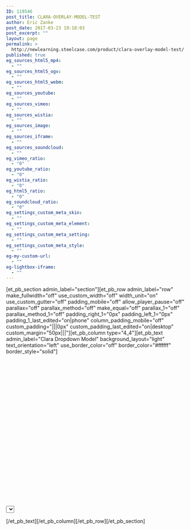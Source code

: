 ```yaml
---
ID: 119546
post_title: CLARA-OVERLAY-MODEL-TEST
author: Eric Zanke
post_date: 2017-03-23 19:18:03
post_excerpt: ""
layout: page
permalink: >
  http://newlearning.steelcase.com/product/clara-overlay-model-test/
published: true
eg_sources_html5_mp4:
  - ""
eg_sources_html5_ogv:
  - ""
eg_sources_html5_webm:
  - ""
eg_sources_youtube:
  - ""
eg_sources_vimeo:
  - ""
eg_sources_wistia:
  - ""
eg_sources_image:
  - ""
eg_sources_iframe:
  - ""
eg_sources_soundcloud:
  - ""
eg_vimeo_ratio:
  - "0"
eg_youtube_ratio:
  - "0"
eg_wistia_ratio:
  - "0"
eg_html5_ratio:
  - "0"
eg_soundcloud_ratio:
  - "0"
eg_settings_custom_meta_skin:
  - ""
eg_settings_custom_meta_element:
  - ""
eg_settings_custom_meta_setting:
  - ""
eg_settings_custom_meta_style:
  - ""
eg-my-custom-url:
  - ""
eg-lightbox-iframe:
  - ""
---
```

[et_pb_section admin_label="section"][et_pb_row admin_label="row" make_fullwidth="off" use_custom_width="off" width_unit="on" use_custom_gutter="off" padding_mobile="off" allow_player_pause="off" parallax="off" parallax_method="off" make_equal="off" parallax_1="off" parallax_method_1="off" padding_right_1="0px" padding_left_1="0px" padding_1_last_edited="on|phone" column_padding_mobile="off" custom_padding="|||0px" custom_padding_last_edited="on|desktop" custom_margin="50px|||"][et_pb_column type="4_4"][et_pb_text admin_label="Clara Dropdown Model" background_layout="light" text_orientation="left" use_border_color="off" border_color="#ffffff" border_style="solid"]

<!DOCTYPE html>
<html lang="">
<head>
  <meta charset="utf-8">
	<title>Clara Dropdown Model</title>
	
<style type="text/css">
	
#content > div {
  position: absolute;
  top: 0px;
  left: 650px;
  visibility: hidden;
}

@media (max-width: 700px) {
  #content > div {
    top: 500px;
    left: 0px;
  }
}

.italic {
  font-style: italic;
  font-size: 18px;
}

.normal {
  font-style: normal;
  font-size: 12px;
}

.oblique {
  font-style: oblique;
  font-size: 22px;
}
	
</style>

</head>

<body>
<div id="player" style="width: 600px; height: 400px;">
  <div id="clara-embed" style="width: 600px; height: 400px;"></div>
</div>
<div id="controls">
  <select id="cameraSelect">
  </select>
</div>

<div id="content">
  <div id="wellbeing" class="italic">
    <img src="https://dumy1g3ng547g.cloudfront.net/content/themes/steelcase/img/logo.svg" />
    <ul>
      <li>Coffee</li>
      <li>Tea</li>
      <li>Milk</li>
    </ul>
  </div>
  <div id="workplace" class="normal">
    <img src="https://dumy1g3ng547g.cloudfront.net/content/themes/steelcase/img/logo.svg" />
    <ul>
      <li>Coffee</li>
      <li>Tea</li>
      <li>Milk</li>
    </ul>
  </div>
  <div id="postures" class="oblique">
    <img src="https://dumy1g3ng547g.cloudfront.net/content/themes/steelcase/img/logo.svg" />
    <ul>
      <li>Coffee</li>
      <li>Tea</li>
      <li>Milk</li>
    </ul>
  </div>
  <div id="antimicrobial" class="italic">
    <img src="https://dumy1g3ng547g.cloudfront.net/content/themes/steelcase/img/logo.svg" />
    <ul>
      <li>Coffee</li>
      <li>Tea</li>
      <li>Milk</li>
    </ul>
  </div>
  <div id="collab" class="normal">
    <img src="https://dumy1g3ng547g.cloudfront.net/content/themes/steelcase/img/logo.svg" />
    <ul>
      <li>Coffee</li>
      <li>Tea</li>
      <li>Milk</li>
    </ul>
  </div>
  <div id="cables" class="oblique">
    <img src="https://dumy1g3ng547g.cloudfront.net/content/themes/steelcase/img/logo.svg" />     
    <ul>
      <li>Coffee</li>
      <li>Tea</li>
      <li>Milk</li>
    </ul>
  </div>
  <div id="sensing" class="italic">
    <img src="https://dumy1g3ng547g.cloudfront.net/content/themes/steelcase/img/logo.svg" />    
    <ul>
      <li>Coffee</li>
      <li>Tea</li>
      <li>Milk</li>
    </ul>
  </div>
  <div id="health" class="normal">
    <img src="https://dumy1g3ng547g.cloudfront.net/content/themes/steelcase/img/logo.svg" />     
    <ul>
      <li>Coffee</li>
      <li>Tea</li>
      <li>Milk</li>
    </ul>
  </div>
</div>
  
<script src="https://steelcase.clara.io/js/claraplayer.min.js"></script> 

<script>
const ids = {
  '9db43c80-4671-4c85-b481-17d1b4c92c3b': 'wellbeing',
  '7774b92d-ba6b-44e8-b2e8-00a5e3c494d5': 'workplace',
  'e665f0d5-60e9-492f-b67c-9ff95fe6fb01': 'postures',
  'ea9d7ad8-0ebe-4dc7-892a-3b3d8ae5b66d': 'antimicrobial',
  '8766ff74-8d88-466e-ba06-46b87c0b1a66': 'collab',
  '64976508-875c-4d93-83f3-8335857ffe96': 'cables',
  '3a9b7cf9-6000-450c-a11e-ab194636c00c': 'sensing',
  '6f924f5c-80c7-4b0e-906e-48cb6f96747c': 'health',
};

const cameraSelect = document.getElementById('cameraSelect');
cameraSelect.onchange = function(ev) {
   var id = ev.target.value;
   var divs = document.getElementById('content').children;
   for(var i = 0; i < divs.length; i++) {
     var state = 'hidden';
     if(divs[i].id === ids[ev.target.value])
       state = 'visible';
     divs[i].style.visibility = state;
   }
   clara.player.animateCameraTo(id, 500);
}

var clara = claraplayer('clara-embed'); 
clara.on('loaded', function() { console.log('Clara player is loaded and ready'); }); 
clara.sceneIO.fetchAndUse("1613b124-6f9f-48ca-a2c5-52e40db046aa"); 
clara.on('loaded', () => { 
  const cameras = clara.scene.getAll({type: 'Camera', property: 'name'}); 
  for(let id in cameras) { 
    cameraSelect.options[cameraSelect.options.length] = new Option(cameras[id], id);
  } 
  clara.player.hideTool('orbit');
  clara.player.hideTool('pan');
  clara.player.hideTool('zoom');
  clara.player.hideTool('home');
  clara.player.hideTool('fullscreen');
  clara.player.hideTool('vr mode');
});


</script>

</body>
</html>

[/et_pb_text][/et_pb_column][/et_pb_row][/et_pb_section]